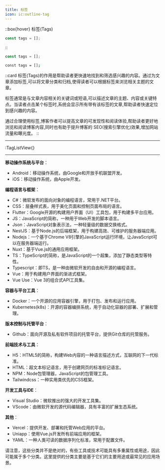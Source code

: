 ```yaml
---
title: 标签
icon: ic:outline-tag
---
```


::box{hover}
标签(Tags)

```js
const tags = [];
```

::


```js
const tags = [];
```


```bash
const tags = [];
```

::card
标签(Tags)的作用是帮助读者更快速地找到和筛选感兴趣的内容。通过为文章添加标签,可以将文章分类和归档,使得读者可以根据标签来浏览相关主题的文章。

标签通常是与文章内容相关的关键词或短语,可以描述文章的主题、内容或关键特点。当读者点击某个标签时,系统会显示所有带有该标签的文章,帮助读者快速定位到感兴趣的内容。

通过合理使用标签,博客作者可以提高文章的可发现性和阅读体验,帮助读者更好地浏览和阅读博客内容,同时也有助于提升博客的 SEO(搜索引擎优化)效果,增加网站流量和曝光度。
::

---

:TagListView{}

---

**移动操作系统与平台**：

- Android：移动操作系统，由Google和开放手机联盟开发。
- iOS：移动操作系统，由Apple开发。

**编程语言与框架**：

- C#：微软发布的面向对象的编程语言，常用于.NET平台。
- CSS：层叠样式表，用于美化页面和控制页面布局的语言。
- Flutter：Google开源的构建用户界面（UI）工具包，用于构建多平台应用。
- JS：JavaScript的简称，一种用于Web开发的脚本语言。
- Json：JavaScript对象表示法，一种轻量级的数据交换格式。
- NestJS：基于Node.js的后端框架，用于构建高效、可维护的服务器端应用。
- Nodejs：一个基于Chrome V8引擎的JavaScript运行环境，让JavaScript可以在服务器端运行。
- Nuxt：基于Vue.js的通用应用框架。
- TS：TypeScript的简称，是JavaScript的一个超集，添加了静态类型等特性。
- Typescript：即TS，是一种由微软开发的自由和开源的编程语言。
- Vue：用于构建用户界面的渐进式框架。
- Vue Use：Vue 3的组合式API工具集。

**容器与平台工具**：

- Docker：一个开源的应用容器引擎，用于打包、发布和运行应用。
- Kubernetes(k8s)：开源的容器编排系统，用于自动化容器的部署、扩展和管理。

**版本控制与托管平台**：

- Github：面向开源及私有软件项目的托管平台，提供Git仓库的托管服务。

**前端技术与工具**：

- H5：HTML5的简称，构建Web内容的一种语言描述方式，互联网的下一代标准。
- HTML：超文本标记语言，用于创建网页的标准标记语言。
- NPM：Node包管理器，JavaScript的包管理工具。
- Tailwindcss：一种实用类优先的CSS框架。

**开发工具与IDE**：

- Visual Studio：微软推出的强大的开发工具集。
- VScode：由微软开发的源代码编辑器，具有丰富的扩展生态系统。

**其他**：

- Vercel：提供开发、部署和托管Web应用的平台。
- Uniapp：使用Vue.js开发所有前端应用的框架。
- YAML：一种人类可读的数据序列化标准，常用于配置文件。

请注意，这些分类并不是绝对的，有些工具或技术可能具有多重属性或用途，因此可能属于多个分类。这里提供的分类主要是基于它们的主要用途或最常见的应用场景。
